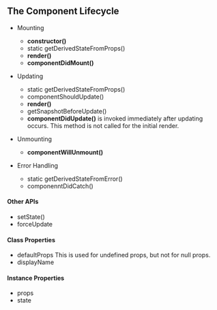 ## The Component Lifecycle

* Mounting

    * **constructor()**
    * static getDerivedStateFromProps()
    * **render()**
    * **componentDidMount()**

* Updating

    * static getDerivedStateFromProps()
    * componentShouldUpdate()
    * **render()**
    * getSnapshotBeforeUpdate()
    * **componentDidUpdate()**
        is invoked immediately after updating occurs. This method is not called for the initial render.


* Unmounting

    * **componentWillUnmount()**

* Error Handling

    * static getDerivedStateFromError()
    * componenntDidCatch()

#### Other APIs

* setState()
* forceUpdate

#### Class Properties

* defaultProps
    This is used for undefined props, but not for null props. 
* displayName

#### Instance Properties

* props
* state


